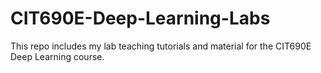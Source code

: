 # CIT690E-Deep-Learning-Labs
This repo includes my lab teaching tutorials and material for the CIT690E Deep Learning course.
